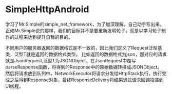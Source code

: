 # SimpleHttpAndroid
学习了Mr.Simple的simple_net_framework，为了加深理解，自己动手写出来。
正如Mr.Simple说的那样，我们的目标并不是要重新发明轮子，而是以学习轮子制作的过程来达到提升自我的目的。


不同用户的服务器返回的数据格式是不一致的，因此我们定义了Request<T>泛型基类，泛型T就是返回的数据格式类型。
比如返回的数据格式为json，那对应的请求就是JsonRequest,泛型T为JSONObject，在JsonRequest中覆写parseResponse函数，将得到的Response中的原始数据转换成JSONObject。
然后将请求放到队列中，NetworkExecutor将请求分发给HttpStack执行，执行完成之后得到Response对象，最终ResponseDelivery将结果通过请求回调投递到UI线程。

